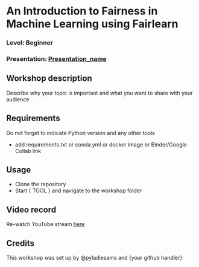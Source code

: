 
# An Introduction to Fairness in Machine Learning using Fairlearn
### Level: Beginner 
### Presentation: [Presentation_name](workshop/Presentation_template.pptx)

## Workshop description
Describe why your topic is important and what you want to share with your audience

## Requirements
Do not forget to indicate Python version and any other tools
+ add requirements.txt or conda.yml or docker image or Binder/Google Collab link

## Usage
* Clone the repository
* Start { TOOL } and navigate to the workshop folder

## Video record
Re-watch YouTube stream [here](link)

## Credits
This workshop was set up by @pyladiesams and {your github handler}
